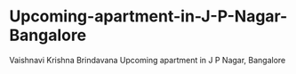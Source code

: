 # Upcoming-apartment-in-J-P-Nagar-Bangalore
Vaishnavi Krishna Brindavana Upcoming apartment in J P Nagar, Bangalore
